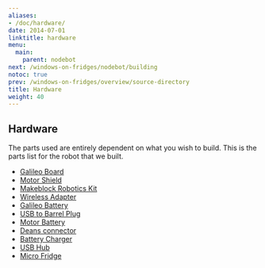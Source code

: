 ```yaml
---
aliases:
- /doc/hardware/
date: 2014-07-01
linktitle: hardware 
menu:
  main:
    parent: nodebot 
next: /windows-on-fridges/nodebot/building
notoc: true
prev: /windows-on-fridges/overview/source-directory
title: Hardware 
weight: 40 
---
```


## Hardware

The parts used are entirely dependent on what you wish to build.
This is the parts list for the robot that we built.

  * [Galileo Board](http://windowsondevices.com)
  * [Motor Shield](http://radioshack.com)
  * [Makeblock Robotics Kit](http://makeblocks.cc)
  * [Wireless Adapter](http://amazon.com)
  * [Galileo Battery](http://amazon.com)
  * [USB to Barrel Plug](http://amazon.com)
  * [Motor Battery](http://amazon.com)
  * [Deans connector](http://amazon.com)
  * [Battery Charger](http://amazon.com)
  * [USB Hub](http://amazon.com)
  * [Micro Fridge](http://thinkgeek.com)



